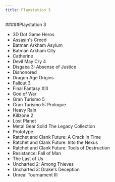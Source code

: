 ```yaml
---
title: Playstation 3
---
```


#####Playstation 3

- 3D Dot Game Heros
- Assasin's Creed
- Batman Arkham Asylum
- Batman Arkham City
- Catherine
- Devil May Cry 4
- Disgaea 3: Absense of Justice
- Dishonored
- Dragon Age Origins
- Fallout 3
- Final Fantasy XIII
- God of War
- Gran Turismo 5
- Gran Turismo 5: Prologue
- Heavy Rain
- Killzone 2
- Lost Planet
- Metal Gear Solid The Legacy Collection
- Prototype
- Ratchet and Clank Future: A Crack in Time
- Ratchet and Clank Future: Into the Nexus
- Ratchet and Clank Future: Tools of Destruction
- Resistance: Fall of Man
- The Last of Us
- Uncharted 2: Among Thieves
- Uncharted 3: Drake's Deception
- Unreal Tournament III
